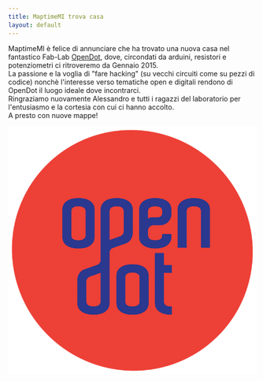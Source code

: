 ```yaml
---
title: MaptimeMI trova casa
layout: default
---
```


MaptimeMI è felice di annunciare che ha trovato una nuova casa nel fantastico Fab-Lab [OpenDot](http://www.opendotlab.it/it/contact), dove, circondati da arduini, resistori e potenziometri ci ritroveremo da Gennaio 2015.  
La passione e la voglia di "fare hacking" (su vecchi circuiti come su pezzi di codice) nonchè l'interesse verso tematiche open e digitali rendono di OpenDot il luogo ideale dove incontrarci.  
Ringraziamo nuovamente Alessandro e tutti i ragazzi del laboratorio per l'entusiasmo e la cortesia con cui ci hanno accolto.  
A presto con nuove mappe! 

![logo-open-dot](img/logo-open-dot-small.png)

